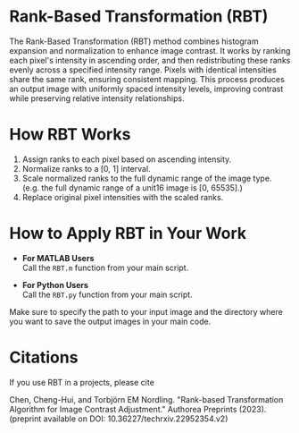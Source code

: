 # Rank-Based Transformation (RBT)
The Rank-Based Transformation (RBT) method combines histogram expansion and normalization to enhance image contrast.
It works by ranking each pixel's intensity in ascending order, and then redistributing these ranks evenly across a specified intensity range.
Pixels with identical intensities share the same rank, ensuring consistent mapping.
This process produces an output image with uniformly spaced intensity levels, improving contrast while preserving relative intensity relationships.

# How RBT Works
1. Assign ranks to each pixel based on ascending intensity.
2. Normalize ranks to a [0, 1] interval.
3. Scale normalized ranks to the full dynamic range of the image type. (e.g. the full dynamic range of a unit16 image is [0, 65535].)
4. Replace original pixel intensities with the scaled ranks.

# How to Apply RBT in Your Work

- **For MATLAB Users**  
  Call the `RBT.m` function from your main script.

- **For Python Users**  
  Call the `RBT.py` function from your main script.

Make sure to specify the path to your input image and the directory where you want to save the output images in your main code.

# Citations
If you use RBT in a projects, please cite

Chen, Cheng-Hui, and Torbjörn EM Nordling. "Rank-based Transformation Algorithm for Image Contrast Adjustment." Authorea Preprints (2023). (preprint available on DOI: 10.36227/techrxiv.22952354.v2)
